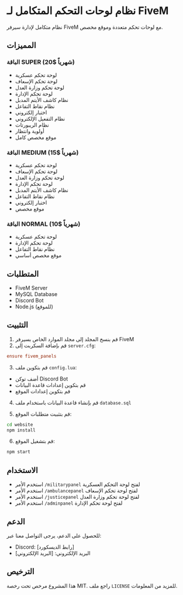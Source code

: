 # نظام لوحات التحكم المتكامل لـ FiveM

نظام متكامل لإدارة سيرفر FiveM مع لوحات تحكم متعددة وموقع مخصص.

## المميزات

### الباقة SUPER (20$ شهرياً)
- لوحة تحكم عسكرية
- لوحة تحكم الإسعاف
- لوحة تحكم وزارة العدل
- لوحة تحكم الإدارة
- نظام كاشف الأيتم المدبل
- نظام نقاط التفاعل
- اختبار إلكتروني
- نظام التفعيل الإلكتروني
- نظام الريبورتات
- أولوية وانتظار
- موقع مخصص كامل

### الباقة MEDIUM (15$ شهرياً)
- لوحة تحكم عسكرية
- لوحة تحكم الإسعاف
- لوحة تحكم وزارة العدل
- لوحة تحكم الإدارة
- نظام كاشف الأيتم المدبل
- نظام نقاط التفاعل
- اختبار إلكتروني
- موقع مخصص

### الباقة NORMAL (10$ شهرياً)
- لوحة تحكم عسكرية
- لوحة تحكم الإدارة
- نظام نقاط التفاعل
- موقع مخصص أساسي

## المتطلبات

- FiveM Server
- MySQL Database
- Discord Bot
- Node.js (للموقع)

## التثبيت

1. قم بنسخ المجلد إلى مجلد الموارد الخاص بسيرفر FiveM
2. قم بإضافة السكربت إلى `server.cfg`:
```cfg
ensure fivem_panels
```

3. قم بتكوين ملف `config.lua`:
- أضف توكن Discord Bot
- قم بتكوين إعدادات قاعدة البيانات
- قم بتكوين إعدادات الموقع

4. قم بإنشاء قاعدة البيانات باستخدام ملف `database.sql`

5. قم بتثبيت متطلبات الموقع:
```bash
cd website
npm install
```

6. قم بتشغيل الموقع:
```bash
npm start
```

## الاستخدام

- استخدم الأمر `/militarypanel` لفتح لوحة التحكم العسكرية
- استخدم الأمر `/ambulancepanel` لفتح لوحة تحكم الإسعاف
- استخدم الأمر `/justicepanel` لفتح لوحة تحكم وزارة العدل
- استخدم الأمر `/adminpanel` لفتح لوحة تحكم الإدارة

## الدعم

للحصول على الدعم، يرجى التواصل معنا عبر:
- Discord: [رابط الديسكورد]
- البريد الإلكتروني: [البريد الإلكتروني]

## الترخيص

هذا المشروع مرخص تحت رخصة MIT. راجع ملف `LICENSE` للمزيد من المعلومات. 